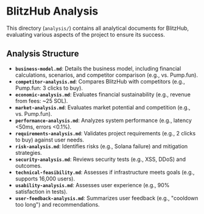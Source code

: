 # BlitzHub Analysis

This directory (`analysis/`) contains all analytical documents for BlitzHub, evaluating various aspects of the project to ensure its success.

## Analysis Structure

- **`business-model.md`**: Details the business model, including financial calculations, scenarios, and competitor comparison (e.g., vs. Pump.fun).  
- **`competitor-analysis.md`**: Compares BlitzHub with competitors (e.g., Pump.fun: 3 clicks to buy).  
- **`economic-analysis.md`**: Evaluates financial sustainability (e.g., revenue from fees: ~25 SOL).  
- **`market-analysis.md`**: Evaluates market potential and competition (e.g., vs. Pump.fun).  
- **`performance-analysis.md`**: Analyzes system performance (e.g., latency <50ms, errors <0.1%).  
- **`requirements-analysis.md`**: Validates project requirements (e.g., 2 clicks to buy) against user needs.  
- **`risk-analysis.md`**: Identifies risks (e.g., Solana failure) and mitigation strategies.  
- **`security-analysis.md`**: Reviews security tests (e.g., XSS, DDoS) and outcomes.  
- **`technical-feasibility.md`**: Assesses if infrastructure meets goals (e.g., supports 16,000 users).  
- **`usability-analysis.md`**: Assesses user experience (e.g., 90% satisfaction in tests).  
- **`user-feedback-analysis.md`**: Summarizes user feedback (e.g., "cooldown too long") and recommendations.

